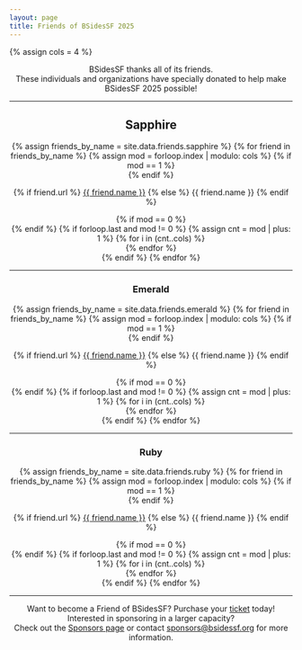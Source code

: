 ```yaml
---
layout: page
title: Friends of BSidesSF 2025
---
```


{% assign cols = 4 %}

<center>
<p>BSidesSF thanks all of its friends.<br/>
These individuals and organizations have specially donated to help make BSidesSF 2025 possible!
</p>
</center>

<hr style="margin-bottom: 5px" />
<div style="text-align: center" class="friends {{ class.class }}">
<center>
  <h2> <b>Sapphire </b></h2>
</center>

<div style="text-align: center" class="friends {{ class.class }}">
  {% assign friends_by_name = site.data.friends.sapphire %}
  {% for friend in friends_by_name %} 
    {% assign mod = forloop.index | modulo: cols %} 
    {% if mod == 1 %}
    <div class="friends row">
    {% endif %}
      <div class="friends column">
        <p>
        {% if friend.url %}
          <a href="{{friend.url}}" target=_blank >{{ friend.name }}</a>
        {% else %}
          {{ friend.name }}
        {% endif %}
        </p>
      </div>
    {% if mod == 0 %}
    </div>
    {% endif %} 
    {% if forloop.last and mod != 0 %}
      {% assign cnt =  mod | plus: 1 %}
      {% for i in (cnt..cols) %}
        <div class="friends column">
          <!-- column filler -->
        </div>
      {% endfor %}
    </div>
    {% endif %}
  {% endfor %}
</div>

<hr style="margin-bottom: 5px" />
<div style="text-align: center" class="friends {{ class.class }}">
<center>
  <h3><b> Emerald </b></h3> 
</center>

<div style="text-align: center" class="friends {{ class.class }}">
  {% assign friends_by_name = site.data.friends.emerald %}
  {% for friend in friends_by_name %} 
    {% assign mod = forloop.index | modulo: cols %} 
    {% if mod == 1 %}
    <div class="friends row">
    {% endif %}
      <div class="friends column">
        <p>
        {% if friend.url %}
          <a href="{{friend.url}}" target=_blank >{{ friend.name }}</a>
        {% else %}
          {{ friend.name }}
        {% endif %}
        </p>
      </div>
    {% if mod == 0 %}
    </div>
    {% endif %} 
    {% if forloop.last and mod != 0 %}
      {% assign cnt =  mod | plus: 1 %}
      {% for i in (cnt..cols) %}
        <div class="friends column">
          <!-- column filler -->
        </div>
      {% endfor %}
    </div>
    {% endif %}
  {% endfor %}
</div>

<hr style="margin-bottom: 5px" />
<div style="text-align: center" class="friends {{ class.class }}">
<center>
  <h3><b> Ruby </b></h3>
</center>

<div style="text-align: center" class="friends {{ class.class }}">
  {% assign friends_by_name = site.data.friends.ruby %}
  {% for friend in friends_by_name %} 
    {% assign mod = forloop.index | modulo: cols %} 
    {% if mod == 1 %}
    <div class="friends row">
    {% endif %}
      <div class="friends column">
        <p>
        {% if friend.url %}
          <a href="{{friend.url}}" target=_blank >{{ friend.name }}</a>
        {% else %}
          {{ friend.name }}
        {% endif %}
        </p>
      </div>
    {% if mod == 0 %}
    </div>
    {% endif %} 
    {% if forloop.last and mod != 0 %}
      {% assign cnt =  mod | plus: 1 %}
      {% for i in (cnt..cols) %}
        <div class="friends column">
          <!-- column filler -->
        </div>
      {% endfor %}
    </div>
    {% endif %}
  {% endfor %}
</div>
<hr style="margin-bottom: 5px" />

<center>
  <p>
    Want to become a Friend of BSidesSF? Purchase your <a href="/tickets">ticket</a> today!
    <br/>Interested in sponsoring in a larger capacity?
    <br/>Check out the <a href="/sponsors">Sponsors page</a> or contact <a href="mailto:sponsors@bsidessf.org">sponsors@bsidessf.org</a> for more information.
  </p>
</center>
